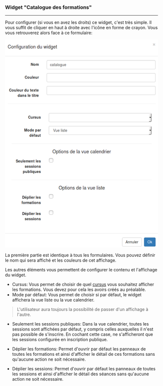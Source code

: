 ### Widget "Catalogue des formations"

---

Pour configurer \(si vous en avez les droits\) ce widget, c'est très simple. Il vous suffit de cliquer en haut à droite avec l'icône en forme de crayon. Vous vous retrouverez alors face à ce formulaire:

![](images/cursus-fig7.png)

La première partie est identique à tous les formulaires. Vous pouvez définir le nom qui sera affiché et les couleurs de cet affichage.

Les autres éléments vous permettent de configurer le contenu et l'affichage du widget.

* Cursus: Vous permet de choisir de quel [cursus](/fr/admin/create-cursus.md) vous souhaitez afficher les formations. Vous devez pour cela les avoirs créés au préalable. 
* Mode par défaut: Vous permet de choisir si par défaut, le widget affichera la vue liste ou la vue calendrier. 

> L'utilisateur aura toujours la possibilité de passer d'un affichage à l'autre.

* Seulement les sessions publiques: Dans la vue calendrier, toutes les sessions sont affichées par défaut, y compris celles auxquelles il n'est pas possible de s'inscrire. En cochant cette case, ne s'afficheront que les sessions configurée en inscription publique.

* Déplier les formations: Permet d'ouvrir par défaut les panneaux de toutes les formations et ainsi d'afficher le détail de ces formations sans qu'aucune action ne soit nécessaire.

* Déplier les sessions: Permet d'ouvrir par défaut les panneaux de toutes les sessions et ainsi d'afficher le détail des séances sans qu'aucune action ne soit nécessaire.



